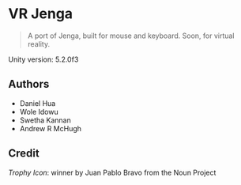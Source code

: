 # VR Jenga
<blockquote>A port of Jenga, built for mouse and keyboard. Soon, for virtual reality.</blockquote>

Unity version: 5.2.0f3

## Authors
- Daniel Hua
- Wole Idowu
- Swetha Kannan
- Andrew R McHugh

## Credit
*Trophy Icon*: winner by Juan Pablo Bravo from the Noun Project